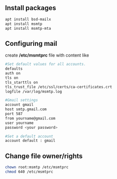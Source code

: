 Install  packages 
-----------------
```bash
apt install bsd-mailx
apt install msmtp
apt install msmtp-mta
```

Configuring mail
----------------
create **/etc/msmtprc** file with content like
```bash
#Set default values for all accounts.
defaults
auth on
tls on
tls_starttls on
tls_trust_file /etc/ssl/certs/ca-certificates.crt
logfile /var/log/msmtp.log

#Gmail settings
account gmail
host smtp.gmail.com
port 587
from yourname@gmail.com
user yourname
password <your password>

#Set a default account
account default : gmail
```

Change file owner/rights 
------------------------
```bash
chown root:msmtp /etc/msmtprc 
chmod 640 /etc/msmtprc 
```

